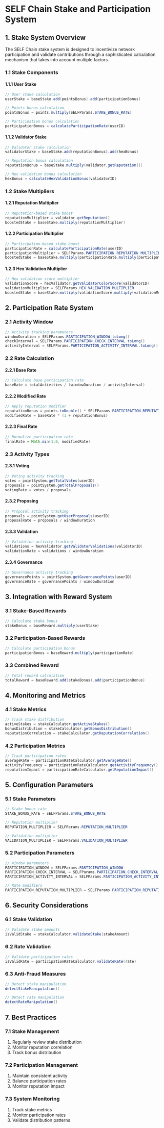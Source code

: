 # SELF Chain Stake and Participation System

## 1. Stake System Overview

The SELF Chain stake system is designed to incentivize network participation and validate contributions through a sophisticated calculation mechanism that takes into account multiple factors.

### 1.1 Stake Components

#### 1.1.1 User Stake
```java
// User stake calculation
userStake = baseStake.add(pointsBonus).add(participationBonus)

// Points bonus calculation
pointsBonus = points.multiply(SELFParams.STAKE_BONUS_RATE)

// Participation bonus calculation
participationBonus = calculateParticipationRate(userID)
```

#### 1.1.2 Validator Stake
```java
// Validator stake calculation
validatorStake = baseStake.add(reputationBonus).add(hexBonus)

// Reputation bonus calculation
reputationBonus = baseStake.multiply(validator.getReputation())

// Hex validation bonus calculation
hexBonus = calculateHexValidationBonus(validatorID)
```

### 1.2 Stake Multipliers

#### 1.2.1 Reputation Multiplier
```java
// Reputation-based stake boost
reputationMultiplier = validator.getReputation()
boostedStake = baseStake.multiply(reputationMultiplier)
```

#### 1.2.2 Participation Multiplier
```java
// Participation-based stake boost
participationRate = calculateParticipationRate(userID)
participationMultiplier = SELFParams.PARTICIPATION_REPUTATION_MULTIPLIER
boostedStake = baseStake.multiply(participationRate.multiply(participationMultiplier))
```

#### 1.2.3 Hex Validation Multiplier
```java
// Hex validation score multiplier
validationScore = hexValidator.getValidatorColorScore(validatorID)
validationMultiplier = SELFParams.HEX_VALIDATION_MULTIPLIER
boostedStake = baseStake.multiply(validationScore.multiply(validationMultiplier))
```

## 2. Participation Rate System

### 2.1 Activity Window
```java
// Activity tracking parameters
windowDuration = SELFParams.PARTICIPATION_WINDOW.toLong()
checkInterval = SELFParams.PARTICIPATION_CHECK_INTERVAL.toLong()
activityInterval = SELFParams.PARTICIPATION_ACTIVITY_INTERVAL.toLong()
```

### 2.2 Rate Calculation

#### 2.2.1 Base Rate
```java
// Calculate base participation rate
baseRate = totalActivities / (windowDuration / activityInterval)
```

#### 2.2.2 Modified Rate
```java
// Apply reputation modifier
reputationBonus = points.toDouble() * SELFParams.PARTICIPATION_REPUTATION_MULTIPLIER.toDouble()
modifiedRate = baseRate * (1 + reputationBonus)
```

#### 2.2.3 Final Rate
```java
// Normalize participation rate
finalRate = Math.min(1.0, modifiedRate)
```

### 2.3 Activity Types

#### 2.3.1 Voting
```java
// Voting activity tracking
votes = pointSystem.getTotalVotes(userID)
proposals = pointSystem.getTotalProposals()
votingRate = votes / proposals
```

#### 2.3.2 Proposing
```java
// Proposal activity tracking
proposals = pointSystem.getUserProposals(userID)
proposalRate = proposals / windowDuration
```

#### 2.3.3 Validation
```java
// Validation activity tracking
validations = hexValidator.getValidatorValidations(validatorID)
validationRate = validations / windowDuration
```

#### 2.3.4 Governance
```java
// Governance activity tracking
governancePoints = pointSystem.getGovernancePoints(userID)
governanceRate = governancePoints / windowDuration
```

## 3. Integration with Reward System

### 3.1 Stake-Based Rewards
```java
// Calculate stake bonus
stakeBonus = baseReward.multiply(userStake)
```

### 3.2 Participation-Based Rewards
```java
// Calculate participation bonus
participationBonus = baseReward.multiply(participationRate)
```

### 3.3 Combined Reward
```java
// Total reward calculation
totalReward = baseReward.add(stakeBonus).add(participationBonus)
```

## 4. Monitoring and Metrics

### 4.1 Stake Metrics
```java
// Track stake distribution
activeStakes = stakeCalculator.getActiveStakes()
bonusDistribution = stakeCalculator.getBonusDistribution()
reputationCorrelation = stakeCalculator.getReputationCorrelation()
```

### 4.2 Participation Metrics
```java
// Track participation rates
averageRate = participationRateCalculator.getAverageRate()
activityFrequency = participationRateCalculator.getActivityFrequency()
reputationImpact = participationRateCalculator.getReputationImpact()
```

## 5. Configuration Parameters

### 5.1 Stake Parameters
```java
// Stake bonus rate
STAKE_BONUS_RATE = SELFParams.STAKE_BONUS_RATE

// Reputation multiplier
REPUTATION_MULTIPLIER = SELFParams.REPUTATION_MULTIPLIER

// Validation multiplier
VALIDATION_MULTIPLIER = SELFParams.VALIDATION_MULTIPLIER
```

### 5.2 Participation Parameters
```java
// Window parameters
PARTICIPATION_WINDOW = SELFParams.PARTICIPATION_WINDOW
PARTICIPATION_CHECK_INTERVAL = SELFParams.PARTICIPATION_CHECK_INTERVAL
PARTICIPATION_ACTIVITY_INTERVAL = SELFParams.PARTICIPATION_ACTIVITY_INTERVAL

// Rate modifiers
PARTICIPATION_REPUTATION_MULTIPLIER = SELFParams.PARTICIPATION_REPUTATION_MULTIPLIER
```

## 6. Security Considerations

### 6.1 Stake Validation
```java
// Validate stake amounts
isValidStake = stakeCalculator.validateStake(stakeAmount)
```

### 6.2 Rate Validation
```java
// Validate participation rates
isValidRate = participationRateCalculator.validateRate(rate)
```

### 6.3 Anti-Fraud Measures
```java
// Detect stake manipulation
detectStakeManipulation()

// Detect rate manipulation
detectRateManipulation()
```

## 7. Best Practices

### 7.1 Stake Management
1. Regularly review stake distribution
2. Monitor reputation correlation
3. Track bonus distribution

### 7.2 Participation Management
1. Maintain consistent activity
2. Balance participation rates
3. Monitor reputation impact

### 7.3 System Monitoring
1. Track stake metrics
2. Monitor participation rates
3. Validate distribution patterns
